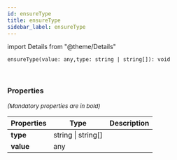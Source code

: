 ```yaml
---
id: ensureType
title: ensureType
sidebar_label: ensureType
---
```


import Details from "@theme/Details"


```tsx
ensureType(value: any,type: string | string[]): void
```
<br/>



### Properties

<font size="2"><i>(Mandatory properties are in bold)</i></font>

| Properties | Type | Description |
| --------- | ---- | ----------- |
| **type** | string \| string[] |  |
| **value** | any |  |


